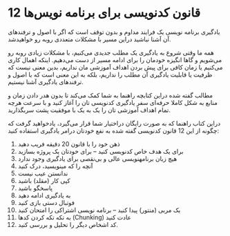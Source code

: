 # 12 قانون کدنویسی برای برنامه نویس‌ها

یادگیری برنامه نویسی یک فرایند مداوم و بدون توقف است که اگر با اصول و ترفندهای  آن آشنا نباشید دراین مسیر با مشکلات متعددی روبه رو خواهیدشد.

همه ما وقتی شروع به یادگیری یک مطلب جدیدی می‌کنیم، با مشکلات زیادی روبه رو می‌شویم و گاها انگیزه خودمان را برای ادامه مسیر از دست می‌دهیم. اینکه اهمال کاری می‌کنیم یا زمان کافی برای پیش بردن اهداف آموزشی مان نداریم، بدین معنی نیست که ظرفیت یا قابلیت یادگیری آن مطلب را نداریم، بلکه به این معنی است که با اصول و ترفندهای یادگیری آشنا نیستیم.

مطالب گفته شده دراین کتابچه راهنما به شما کمک می‌کند تا بدون هدر دادن زمان و منابع به شکل کاملا حرفه‌ای سفر یادگیری کدنویسی تان را آغاز کنید و با سرعت هرچه تمام اهداف آموزشی تان را یک به یک با موفقیت پشت سربگذارید.

دراین کتاب راهنما که به صورت رایگان دراختیار شما قرار می‌گیرد، یادخواهید گرفت که چگونه از این 12 قانون کدنویسی گفته شده به نفع خودتان درامر یادگیری استفاده کنید:

1. ذهن خود را با قانون 20 دقیقه فریب دهید
2. برای یک هدف خاص کدنویسی کنید – برای خودتان یک پروژه بسازید
3. هیچ زبان برنامه‏نویسی عالی و بی‌‏نقصی برای یادگیری وجود ندارد
4. آنچه را که می‏نویسید، درک کنید
5. ندانستن عیب نیست
6. کپی کار (مقلد) باشید
7. پاسخگو باشید
8. به یادگیری ادامه دهید
9. فوتبال دستی بازی کنید
10. یک مربی (منتور) پیدا کنید – برنامه نویسی اشتراکی را امتحان کنید
11. به تکه تکه کردن کدها (Chunking) عادت کنید
12. کد اشخاص دیگر را تحلیل و بررسی کنید.
    








